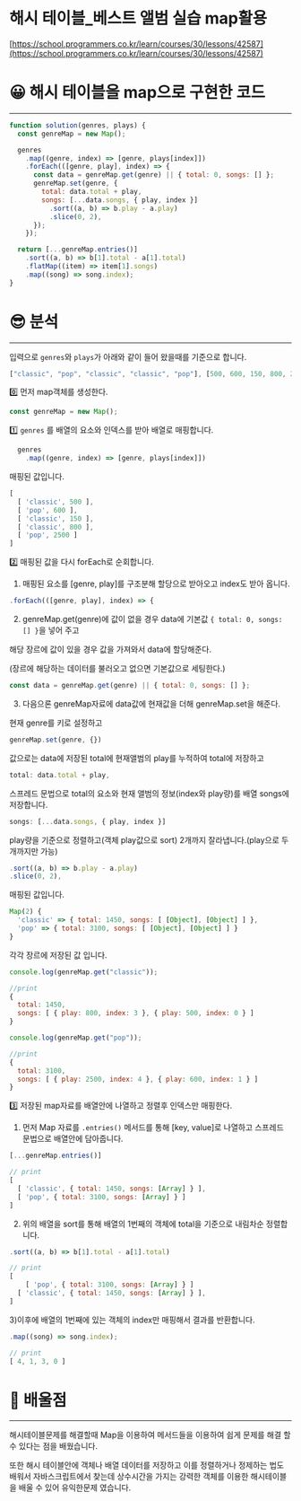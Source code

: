 # 해시 테이블_베스트 앨범 실습 map활용

[https://school.programmers.co.kr/learn/courses/30/lessons/42587](https://school.programmers.co.kr/learn/courses/30/lessons/42587)

# **😀 해시 테이블을 map으로 구현한 코드**

---

```jsx
function solution(genres, plays) {
  const genreMap = new Map();

  genres
    .map((genre, index) => [genre, plays[index]])
    .forEach(([genre, play], index) => {
      const data = genreMap.get(genre) || { total: 0, songs: [] };
      genreMap.set(genre, {
        total: data.total + play,
        songs: [...data.songs, { play, index }]
          .sort((a, b) => b.play - a.play)
          .slice(0, 2),
      });
    });

  return [...genreMap.entries()]
    .sort((a, b) => b[1].total - a[1].total)
    .flatMap((item) => item[1].songs)
    .map((song) => song.index);
}
```

# 😎 **분석**

---

입력으로 `genres`와 `plays`가 아래와 같이 들어 왔을때를 기준으로 합니다.

```jsx
["classic", "pop", "classic", "classic", "pop"], [500, 600, 150, 800, 2500]
```

0️⃣ 먼저 map객체를 생성한다.

```jsx
const genreMap = new Map();
```

1️⃣ `genres` 를 배열의 요소와 인덱스를 받아 배열로 매핑합니다.

```jsx
  genres
    .map((genre, index) => [genre, plays[index]])
```

매핑된 값입니다.

```jsx
[
  [ 'classic', 500 ],
  [ 'pop', 600 ],
  [ 'classic', 150 ],
  [ 'classic', 800 ],
  [ 'pop', 2500 ]
]
```

2️⃣ 매핑된 값을 다시 forEach로 순회합니다.

1) 매핑된 요소를 [genre, play]를 구조분해 할당으로 받아오고 index도 받아 옵니다.

```jsx
.forEach(([genre, play], index) => {
```

2) genreMap.get(genre)에 값이 없을 경우 data에 기본값 `{ total: 0, songs: [] }`을 넣어 주고

해당 장르에 값이 있을 경우 값을 가져와서 data에 할당해준다.

(장르에 해당하는 데이터를 불러오고 없으면 기본값으로 세팅한다.)

```jsx
const data = genreMap.get(genre) || { total: 0, songs: [] };
```

3) 다음으론 genreMap자료에 data값에 현재값을 더해 genreMap.set을 해준다.

현재 genre를 키로 설정하고

```jsx
genreMap.set(genre, {})
```

값으로는 data에 저장된 total에 현재앨범의 play를 누적하여 total에 저장하고

```jsx
total: data.total + play,
```

스프레드 문법으로 total의 요소와 현재 앨범의 정보(index와 play량)를 배열 songs에 저장합니다.

```jsx
songs: [...data.songs, { play, index }]
```

play량을 기준으로 정렬하고(객체 play값으로 sort) 2개까지 잘라냅니다.(play으로 두개까지만 가능) 

```jsx
.sort((a, b) => b.play - a.play)
.slice(0, 2),
```

매핑된 값입니다.

```jsx
Map(2) {
  'classic' => { total: 1450, songs: [ [Object], [Object] ] },
  'pop' => { total: 3100, songs: [ [Object], [Object] ] }     
}
```

각각 장르에 저장된 값 입니다.

```jsx
console.log(genreMap.get("classic"));

//print
{
  total: 1450,
  songs: [ { play: 800, index: 3 }, { play: 500, index: 0 } ]
}
```

```jsx
console.log(genreMap.get("pop"));

//print
{
  total: 3100,
  songs: [ { play: 2500, index: 4 }, { play: 600, index: 1 } ]
}
```

3️⃣ 저장된 map자료를 배열안에 나열하고 정렬후 인덱스만 매핑한다.

1) 먼저 Map 자료를 `.entries()` 메서드를 통해 [key, value]로 나열하고 스프레드 문법으로 배열안에 담아줍니다.

```jsx
[...genreMap.entries()]

// print
[
  [ 'classic', { total: 1450, songs: [Array] } ],
  [ 'pop', { total: 3100, songs: [Array] } ]
]
```

2) 위의 배열을 sort를 통해 배열의 1번째의 객체에 total을 기준으로 내림차순 정렬합니다.

```jsx
.sort((a, b) => b[1].total - a[1].total)

// print
[
	[ 'pop', { total: 3100, songs: [Array] } ]
  [ 'classic', { total: 1450, songs: [Array] } ],
]
```

3)이후에 배열의 1번째에 있는 객체의 index만 매핑해서 결과를 반환합니다.

```jsx
.map((song) => song.index);

// print
[ 4, 1, 3, 0 ]
```

# 🤔 **배울점**

---

해시테이블문제를 해결할때 Map을 이용하여 메서드들을 이용하여 쉽게 문제를 해결 할 수 있다는 점을 배웠습니다.

또한 해시 테이블안에 객체나 배열 데이터를 저장하고 이를 정렬하거나 정제하는 법도 배워서 자바스크립트에서 찾는데 상수시간을 가지는 강력한 객체를 이용한 해시테이블을 배울 수 있어 유익한문제 였습니다.